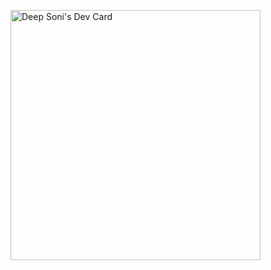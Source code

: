  
<a href="https://app.daily.dev/deepsoni_5"><img src="https://api.daily.dev/devcards/6c4bd3fbac614fde89013b0cc940f426.png?r=2uz" width="400" alt="Deep Soni's Dev Card"/></a>
